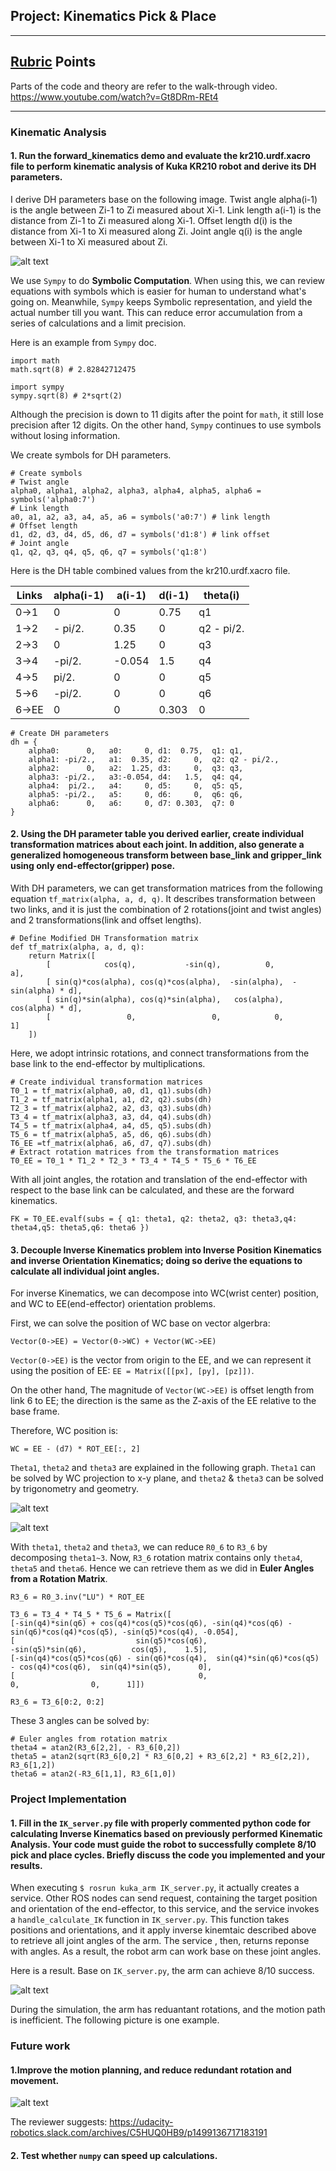 ## Project: Kinematics Pick & Place

---

[//]: # (Image References)

[pick_gazebo]: ./writeup_material/pick_gazebo.png
[rviz_inefficient]: ./writeup_material/rviz_inefficient.png
[fk]: ./writeup_material/fk.png
[theta1]: ./writeup_material/theta1.jpg
[theta23]: ./writeup_material/theta23.jpg

## [Rubric](https://review.udacity.com/#!/rubrics/972/view) Points 

Parts of the code and theory are refer to the walk-through video.
https://www.youtube.com/watch?v=Gt8DRm-REt4

---

### Kinematic Analysis
#### 1. Run the forward_kinematics demo and evaluate the kr210.urdf.xacro file to perform kinematic analysis of Kuka KR210 robot and derive its DH parameters.

I derive DH parameters base on the following image. Twist angle alpha(i-1) is the angle between Zi-1 to Zi measured about Xi-1. Link length a(i-1) is the  distance from Zi-1 to Zi measured along Xi-1. Offset length d(i) is the distance from Xi-1 to Xi measured along Zi. Joint angle q(i) is the angle between Xi-1 to Xi measured about Zi.

![alt text][fk]

We use `Sympy` to do __Symbolic Computation__. When using this, we can review equations with symbols which is easier for human to understand what's going on. Meanwhile, `Sympy` keeps Symbolic representation, and yield the actual number till you want. This can reduce error accumulation from a series of calculations and a limit precision.

Here is an example from `Sympy` doc.

```
import math
math.sqrt(8) # 2.82842712475

import sympy
sympy.sqrt(8) # 2*sqrt(2)
```

Although the precision is down to 11 digits after the point for `math`, it still lose precision after 12 digits. On the other hand, `Sympy` continues to use symbols without losing information.

We create symbols for DH parameters.

```
# Create symbols
# Twist angle
alpha0, alpha1, alpha2, alpha3, alpha4, alpha5, alpha6 = symbols('alpha0:7')
# Link length
a0, a1, a2, a3, a4, a5, a6 = symbols('a0:7') # link length
# Offset length
d1, d2, d3, d4, d5, d6, d7 = symbols('d1:8') # link offset
# Joint angle
q1, q2, q3, q4, q5, q6, q7 = symbols('q1:8')
```

Here is the DH table combined values from the kr210.urdf.xacro file.

Links | alpha(i-1) | a(i-1) | d(i-1) | theta(i)
--- | --- | --- | --- | ---
0->1  | 0       | 0 | 0.75 | q1
1->2  | - pi/2. | 0.35 | 0 | q2 - pi/2.
2->3  | 0       | 1.25 | 0 | q3
3->4  | -pi/2.  | -0.054 | 1.5 | q4
4->5  | pi/2.   | 0 | 0 | q5
5->6  | -pi/2.  | 0 | 0 | q6
6->EE | 0       | 0 | 0.303 | 0

```
# Create DH parameters
dh = {  
    alpha0:      0,   a0:     0, d1:  0.75,  q1: q1,
    alpha1: -pi/2.,   a1:  0.35, d2:     0,  q2: q2 - pi/2.,
    alpha2:      0,   a2:  1.25, d3:     0,  q3: q3,
    alpha3: -pi/2.,   a3:-0.054, d4:   1.5,  q4: q4,
    alpha4:  pi/2.,   a4:     0, d5:     0,  q5: q5,
    alpha5: -pi/2.,   a5:     0, d6:     0,  q6: q6,
    alpha6:      0,   a6:     0, d7: 0.303,  q7: 0
}
```

#### 2. Using the DH parameter table you derived earlier, create individual transformation matrices about each joint. In addition, also generate a generalized homogeneous transform between base_link and gripper_link using only end-effector(gripper) pose.

With DH parameters, we can get transformation matrices from the following equation `tf_matrix(alpha, a, d, q)`. It describes transformation between two links, and it is just the combination of 2 rotations(joint and twist angles) and 2 transformations(link and offset lengths).

```
# Define Modified DH Transformation matrix
def tf_matrix(alpha, a, d, q):
    return Matrix([ 
        [            cos(q),           -sin(q),          0,                  a],
        [ sin(q)*cos(alpha), cos(q)*cos(alpha),  -sin(alpha),  -sin(alpha) * d],
        [ sin(q)*sin(alpha), cos(q)*sin(alpha),   cos(alpha),   cos(alpha) * d],
        [                 0,                 0,            0,                1]
    ])
```

Here, we adopt intrinsic rotations, and connect transformations from the base link to the end-effector by multiplications.

```
# Create individual transformation matrices
T0_1 = tf_matrix(alpha0, a0, d1, q1).subs(dh)
T1_2 = tf_matrix(alpha1, a1, d2, q2).subs(dh)
T2_3 = tf_matrix(alpha2, a2, d3, q3).subs(dh)
T3_4 = tf_matrix(alpha3, a3, d4, q4).subs(dh)
T4_5 = tf_matrix(alpha4, a4, d5, q5).subs(dh)
T5_6 = tf_matrix(alpha5, a5, d6, q6).subs(dh)
T6_EE =tf_matrix(alpha6, a6, d7, q7).subs(dh)
# Extract rotation matrices from the transformation matrices
T0_EE = T0_1 * T1_2 * T2_3 * T3_4 * T4_5 * T5_6 * T6_EE
```

With all joint angles, the rotation and translation of the end-effector with respect to the base link can be calculated, and these are the forward kinematics.

```
FK = T0_EE.evalf(subs = { q1: theta1, q2: theta2, q3: theta3,q4: theta4,q5: theta5,q6: theta6 })
```

#### 3. Decouple Inverse Kinematics problem into Inverse Position Kinematics and inverse Orientation Kinematics; doing so derive the equations to calculate all individual joint angles.

For inverse Kinematics, we can decompose into WC(wrist center) position, and WC to EE(end-effector) orientation problems. 

First, we can solve the position of WC base on vector algerbra:

```
Vector(0->EE) = Vector(0->WC) + Vector(WC->EE)
```

 `Vector(0->EE)` is the vector from origin to the EE, and we can represent it using the position of EE: `EE = Matrix([[px], [py], [pz]])`.

On the other hand, The magnitude of `Vector(WC->EE)` is offset length from link 6 to EE; the direction is the same as the Z-axis of the EE relative to the base frame.

Therefore, WC position is:

```
WC = EE - (d7) * ROT_EE[:, 2]
```

`Theta1`, `theta2` and `theta3` are explained in the following graph. `Theta1` can be solved by WC projection to x-y plane, and `theta2` & `theta3` can be solved by trigonometry and geometry.

![alt text][theta1]

![alt text][theta23]

With `theta1`, `theta2` and `theta3`, we can reduce `R0_6` to `R3_6` by decomposing `theta1~3`. Now, `R3_6` rotation matrix contains only `theta4`, `theta5` and `theta6`. Hence we can retrieve them as we did in __Euler Angles from a Rotation Matrix__.

```
R3_6 = R0_3.inv("LU") * ROT_EE
```

```
T3_6 = T3_4 * T4_5 * T5_6 = Matrix([
[-sin(q4)*sin(q6) + cos(q4)*cos(q5)*cos(q6), -sin(q4)*cos(q6) - sin(q6)*cos(q4)*cos(q5), -sin(q5)*cos(q4), -0.054],
[                           sin(q5)*cos(q6),                           -sin(q5)*sin(q6),          cos(q5),    1.5],
[-sin(q4)*cos(q5)*cos(q6) - sin(q6)*cos(q4),  sin(q4)*sin(q6)*cos(q5) - cos(q4)*cos(q6),  sin(q4)*sin(q5),      0],
[                                         0,                                          0,                0,      1]])

R3_6 = T3_6[0:2, 0:2]
```

These 3 angles can be solved by:

```
# Euler angles from rotation matrix
theta4 = atan2(R3_6[2,2], - R3_6[0,2])
theta5 = atan2(sqrt(R3_6[0,2] * R3_6[0,2] + R3_6[2,2] * R3_6[2,2]), R3_6[1,2])
theta6 = atan2(-R3_6[1,1], R3_6[1,0])
```

### Project Implementation

#### 1. Fill in the `IK_server.py` file with properly commented python code for calculating Inverse Kinematics based on previously performed Kinematic Analysis. Your code must guide the robot to successfully complete 8/10 pick and place cycles. Briefly discuss the code you implemented and your results. 


When executing `$ rosrun kuka_arm IK_server.py`, it actually creates a service. Other ROS nodes can send request, containing the target position and orientation of the end-effector, to this service, and the service invokes a `handle_calculate_IK` function in `IK_server.py`. This function takes positions and orientations, and it apply inverse kinemtaic described above to retrieve all joint angles of the arm. The service , then, returns reponse with angles. As a result, the robot arm can work base on these joint angles.

Here is a result. Base on `IK_server.py`, the arm can achieve 8/10 success.

![alt text][pick_gazebo]

During the simulation, the arm has reduantant rotations, and the motion path is inefficient. The following picture is one example. 

### Future work

#### 1.Improve the motion planning, and reduce redundant rotation and movement.

![alt text][rviz_inefficient]

The reviewer suggests: https://udacity-robotics.slack.com/archives/C5HUQ0HB9/p1499136717183191

#### 2. Test whether `numpy` can speed up calculations.
